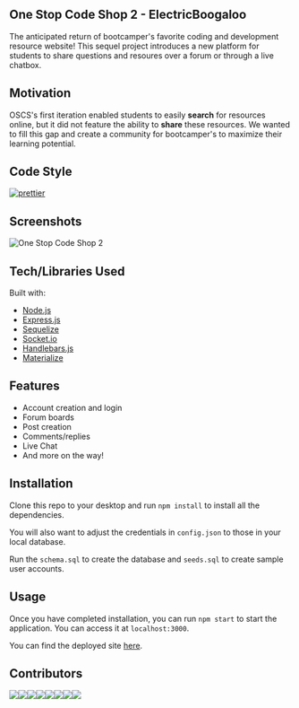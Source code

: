 ## One Stop Code Shop 2 - ElectricBoogaloo
The anticipated return of bootcamper's favorite coding and development resource website! This sequel project introduces a new platform for students to share questions and resoures over a forum or through a live chatbox.

## Motivation
OSCS's first iteration enabled students to easily **search** for resources online, but it did not feature the ability to **share** these resources. We wanted to fill this gap and create a community for bootcamper's to maximize their learning potential.

## Code Style
[![prettier](https://img.shields.io/badge/code%20style-prettier-ff69b4.svg)](https://prettier.io/)

## Screenshots
![One Stop Code Shop 2](public/images/screenshot.gif)

## Tech/Libraries Used
Built with:
- [Node.js](https://nodejs.org/en/)
- [Express.js](http://expressjs.com/)
- [Sequelize](http://docs.sequelizejs.com/)
- [Socket.io](https://socket.io/)
- [Handlebars.js](http://handlebarsjs.com/)
- [Materialize](https://materializecss.com/)

## Features
- Account creation and login
- Forum boards
- Post creation
- Comments/replies
- Live Chat
- And more on the way!

## Installation
Clone this repo to your desktop and run `npm install` to install all the dependencies.

You will also want to adjust the credentials in `config.json` to those in your local database. 

Run the `schema.sql` to create the database and `seeds.sql` to create sample user accounts.

## Usage
Once you have completed installation, you can run `npm start` to start the application. You can access it at `localhost:3000`.

You can find the deployed site [here](https://tranquil-spire-77467.herokuapp.com/).

## Contributors
[![](https://sourcerer.io/fame/jschneid94/luflicesh/OneStopCodeShop2-ElectricBoogaloo/images/0)](https://sourcerer.io/fame/jschneid94/luflicesh/OneStopCodeShop2-ElectricBoogaloo/links/0)[![](https://sourcerer.io/fame/jschneid94/luflicesh/OneStopCodeShop2-ElectricBoogaloo/images/1)](https://sourcerer.io/fame/jschneid94/luflicesh/OneStopCodeShop2-ElectricBoogaloo/links/1)[![](https://sourcerer.io/fame/jschneid94/luflicesh/OneStopCodeShop2-ElectricBoogaloo/images/2)](https://sourcerer.io/fame/jschneid94/luflicesh/OneStopCodeShop2-ElectricBoogaloo/links/2)[![](https://sourcerer.io/fame/jschneid94/luflicesh/OneStopCodeShop2-ElectricBoogaloo/images/3)](https://sourcerer.io/fame/jschneid94/luflicesh/OneStopCodeShop2-ElectricBoogaloo/links/3)[![](https://sourcerer.io/fame/jschneid94/luflicesh/OneStopCodeShop2-ElectricBoogaloo/images/4)](https://sourcerer.io/fame/jschneid94/luflicesh/OneStopCodeShop2-ElectricBoogaloo/links/4)[![](https://sourcerer.io/fame/jschneid94/luflicesh/OneStopCodeShop2-ElectricBoogaloo/images/5)](https://sourcerer.io/fame/jschneid94/luflicesh/OneStopCodeShop2-ElectricBoogaloo/links/5)[![](https://sourcerer.io/fame/jschneid94/luflicesh/OneStopCodeShop2-ElectricBoogaloo/images/6)](https://sourcerer.io/fame/jschneid94/luflicesh/OneStopCodeShop2-ElectricBoogaloo/links/6)[![](https://sourcerer.io/fame/jschneid94/luflicesh/OneStopCodeShop2-ElectricBoogaloo/images/7)](https://sourcerer.io/fame/jschneid94/luflicesh/OneStopCodeShop2-ElectricBoogaloo/links/7)
